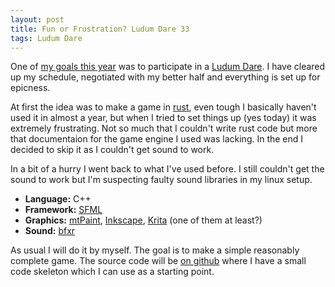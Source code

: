 ```yaml
---
layout: post
title: Fun or Frustration? Ludum Dare 33
tags: Ludum Dare
---
```


One of [my goals this year][] was to participate in a [Ludum Dare][]. I have cleared up my schedule, negotiated with my better half and everything is set up for epicness.

At first the idea was to make a game in [rust][], even tough I basically haven't used it in almost a year, but when I tried to set things up (yes today) it was extremely frustrating. Not so much that I couldn't write rust code but more that documentaion for the game engine I used was lacking. In the end I decided to skip it as I couldn't get sound to work.

In a bit of a hurry I went back to what I've used before. I still couldn't get the sound to work but I'm suspecting faulty sound libraries in my linux setup.

* **Language:** C++
* **Framework:** [SFML][]
* **Graphics:** [mtPaint][], [Inkscape][], [Krita][] (one of them at least?)
* **Sound:** [bfxr][]

As usual I will do it by myself. The goal is to make a simple reasonably complete game. The source code will be [on github][ld33] where I have a small code skeleton which I can use as a starting point.

[my goals this year]: /blog/2014/12/31/2014_in_review/ "2014 in Review"
[Ludum Dare]: http://ludumdare.com/compo/ "Ludum Dare"
[rust]: https://www.rust-lang.org/ "rust"
[SFML]: http://www.sfml-dev.org/ "SFML"
[mtPaint]: https://github.com/wjaguar/mtPaint "mtPaint"
[Inkscape]: https://inkscape.org/en/ "Inkscape"
[Krita]: https://krita.org/ "Krita"
[bfxr]: http://www.bfxr.net/ "bfxr"
[ld33]: https://github.com/treeman/ld33 "Github repository for Ludum Dare 33"

